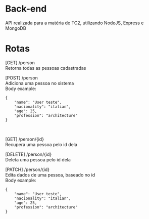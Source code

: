 # Back-end

API realizada para a matéria de TC2, utilizando NodeJS, Express e MongoDB

# Rotas

[GET] /person <br>
Retorna todas as pessoas cadastradas<br>

[POST] /person <br>
Adiciona uma pessoa no sistema<br>
Body example:
```
{
    "name": "User teste",
    "nacionality": "italian",
    "age": 25,
    "profession": "architecture"
}
```
<br>

[GET] /person/{id}<br>
Recupera uma pessoa pelo id dela<br>

[DELETE] /person/{id}<br>
Deleta uma pessoa pelo id dela<br>

[PATCH] /person/{id}<br>
Edita dados de uma pessoa, baseado no id<br>
Body example:
```
{
    "name": "User teste",
    "nacionality": "italian",
    "age": 25,
    "profession": "architecture"
}
```
